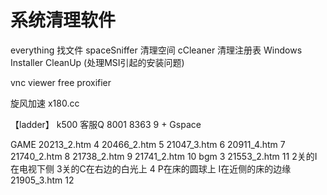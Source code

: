 # 系统清理软件
everything      找文件
spaceSniffer    清理空间
cCleaner        清理注册表
Windows Installer CleanUp (处理MSI引起的安装问题)


vnc viewer free
proxifier

旋风加速 x180.cc

【ladder】
k500 客服Q 8001 8363 9  +  Gspace

GAME
20213_2.htm 4
20466_2.htm 5
21047_3.htm 6
20911_4.htm 7
21740_2.htm 8
21738_2.htm 9
21741_2.htm 10 bgm 3
21553_2.htm 11
    2关的I在电视下侧
    3关的C在右边的白光上
    4 P在床的圆球上 I在近侧的床的边缘
21905_3.htm 12